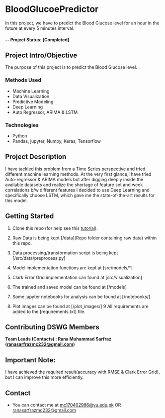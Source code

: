 # BloodGlucoePredictor

In this project, we have to predict the Blood Glucose level for an hour in the future at every 5 minutes interval. 

#### -- Project Status: [Completed]

## Project Intro/Objective
The purpose of this project is to predict the Blood Glucose level.

### Methods Used
* Machine Learning
* Data Visualization
* Predictive Modeling
* Deep Learning
* Auto Regressor, ARIMA & LSTM 

### Technologies
* Python
* Pandas, jupyter, Numpy, Keras, Tensorflow

## Project Description
I have tackled this problem from a Time Series perspective and tried different machine learning methods. At the very first glance,I have tried Auto-regressor & ARIMA models but after digging deeply inside the available datasets and realize the shortage of feature set and week correlations b/w different features I decided to use Deep Learning and specifically choose LSTM, which gave me the state-of-the-art results for this model.

## Getting Started

1. Clone this repo (for help see this [tutorial](https://help.github.com/articles/cloning-a-repository/)).
2. Raw Data is being kept [/data](Repo folder containing raw data) within this repo.
    
3. Data processing/transformation script is being kept [/src/data/preprocess.py]
4. Model implementation functions are kept at [src/models/*]
5. Clark Error Grid implementation can found at [src/visualization]
6. The trained and saved model can be found at [/models]
7. Some jupyter notebooks for analysis can be found at [/notebooks/]
8. Plot images can be found at [/plot_images/]
9 All requirements are added to the [requirements.txt] file.



## Contributing DSWG Members

**Team Leads (Contacts) : Rana Muhammad Sarfraz (ranasarfrazmc232@gmail.com)**

## Important Note:
I have achieved the required result(accuracy with RMSE & Clark Error Grid), but I can improve this more efficiently.

## Contact
* You can contact me at mc170402986@vu.edu.pk OR ranasarfrazmc232@gmail.com  

##
